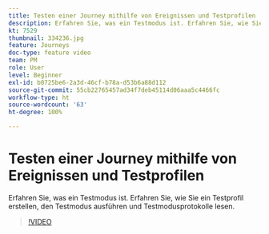 ```yaml
---
title: Testen einer Journey mithilfe von Ereignissen und Testprofilen
description: Erfahren Sie, was ein Testmodus ist. Erfahren Sie, wie Sie ein Testprofil erstellen, den Testmodus ausführen und Testmodusprotokolle lesen.
kt: 7529
thumbnail: 334236.jpg
feature: Journeys
doc-type: feature video
team: PM
role: User
level: Beginner
exl-id: b0725be6-2a3d-46cf-b78a-d53b6a88d112
source-git-commit: 55cb22765457ad34f7deb45114d06aaa5c4466fc
workflow-type: ht
source-wordcount: '63'
ht-degree: 100%

---
```


# Testen einer Journey mithilfe von Ereignissen und Testprofilen

Erfahren Sie, was ein Testmodus ist. Erfahren Sie, wie Sie ein Testprofil erstellen, den Testmodus ausführen und Testmodusprotokolle lesen.

>[!VIDEO](https://video.tv.adobe.com/v/334236?quality=12)
